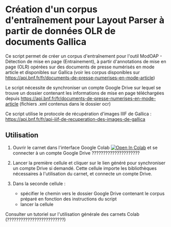 # Création d'un corpus d'entraînement pour Layout Parser à partir de données OLR de documents Gallica

Ce script permet de créer un corpus d'entraînement pour l'outil ModOAP - Détection de mise en page (Entrainement), à partir d'annotations de mise en page (OLR) opérées sur des documents de presse numérisés en mode article et disponibles sur Gallica (voir les corpus disponibles sur https://api.bnf.fr/fr/documents-de-presse-numerises-en-mode-article)

Le script nécessite de synchroniser un compte Google Drive sur lequel se trouve un dossier contenant les informations de mise en page téléchargées depuis https://api.bnf.fr/fr/documents-de-presse-numerises-en-mode-article (fichiers .xml contenus dans le dossier ocr)

Ce script utilise le protocole de récupération d'images IIIF de Gallica : https://api.bnf.fr/fr/api-iiif-de-recuperation-des-images-de-gallica


## Utilisation

1. Ouvrir le carnet dans l'interface Google Colab [![Open In Colab](colab.svg)](https://colab.research.google.com/github/paulbin501/t1/blob/main/t1.ipynb) et se connecter à un compte Google Drive ?????????????????????

2. Lancer la première cellule et cliquer sur le lien généré pour synchroniser un compte Drive si demandé.
Cette cellule importe les bibliothèques nécessaires à l'utilisation du carnet, et connecte un compte Drive.

3. Dans la seconde cellule : 
	- spécifier le chemin vers le dossier Google Drive contenant le corpus préparé en fonction des instructions du script 
	- lancer la cellule


Consulter un tutoriel sur l'utilisation générale des carnets Colab (?????????????????????????)

